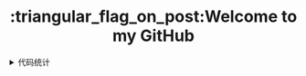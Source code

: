 <h1 align="center">:triangular_flag_on_post:Welcome to my GitHub</h1>


<details>
  <summary>代码统计</summary>
  abc
  <br/>
  <section>
    <img align="" width="45%" height="220px" src="https://github-readme-stats.vercel.app/api?username=nanxuanzi&show_icons=true"/><img align="right" width="45%" height="220px" src="https://github-readme-stats.vercel.app/api/top-langs/?username=nanxuanzi&layout=compact"/> 
  </section>
</details>
